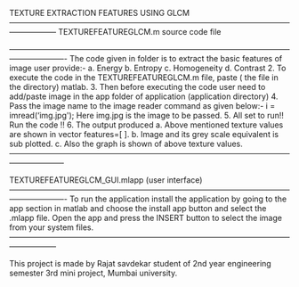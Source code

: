 TEXTURE EXTRACTION FEATURES USING GLCM
——————————————————————————————————————————
TEXTUREFEATUREGLCM.m source code file

———————————————————————————————————————————-
The code given in folder is to extract the basic features of image user provide:-
 	a. Energy
 	b. Entropy
	c. Homogeneity
	d. Contrast
2. To execute the code in the TEXTUREFEATUREGLCM.m file, paste ( the file in the directory) matlab.
3. Then before executing the code user need to add/paste image in the app folder of application (application directory) 
4. Pass the image name to the image reader command as given below:-
		i = imread(‘img.jpg');
     Here img.jpg is the image to be passed.
5. All set to run!! Run the code !!
6. The output produced 
 	a. Above mentioned texture values are shown in vector features=[ ].
	b. Image and its grey scale equivalent is sub plotted.
	c. Also the graph is shown of above texture values.
———————————————————————————————————————————



TEXTUREFEATUREGLCM_GUI.mlapp (user interface)
———————————————————————————————————————————-
To run the application install the application by going to the app section in matlab and choose the install app button and select the .mlapp file.
Open the app and press the INSERT button to select the image from your system files.——————————————————————————————————————————



	
This project is made by Rajat savdekar student of 2nd year engineering semester 3rd mini project, Mumbai university.
